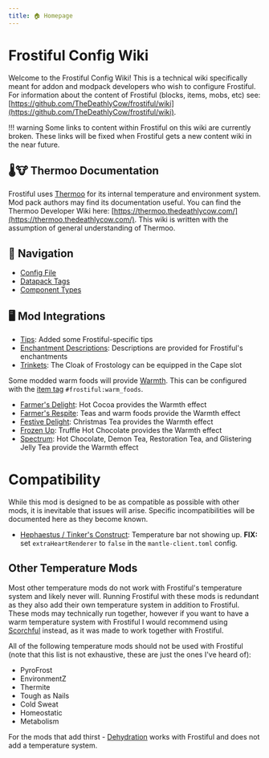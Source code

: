 ```yaml
---
title: 🏠 Homepage
---
```

# Frostiful Config Wiki

Welcome to the Frostiful Config Wiki! This is a technical wiki specifically meant for addon and modpack developers who wish to configure Frostiful. For information about the content of Frostiful (blocks, items, mobs, etc) see: [https://github.com/TheDeathlyCow/frostiful/wiki](https://github.com/TheDeathlyCow/frostiful/wiki).

!!! warning
    Some links to content within Frostiful on this wiki are currently broken. These links will be fixed when Frostiful gets a new content wiki in the near future.

## 🌡️🐮 Thermoo Documentation

Frostiful uses [Thermoo](https://github.com/TheDeathlyCow/thermoo) for its internal temperature and environment system. Mod pack authors may find its documentation useful. You can find the Thermoo Developer Wiki here: [https://thermoo.thedeathlycow.com/](https://thermoo.thedeathlycow.com/). This wiki is written with the assumption of general understanding of Thermoo.

## 🧭 Navigation

- [Config File](./config.md)
- [Datapack Tags](./tags.md)
- [Component Types](./components.md)

## 🖥️ Mod Integrations

* [Tips](https://modrinth.com/mod/tips): Added some Frostiful-specific tips
* [Enchantment Descriptions](https://modrinth.com/mod/enchantment-descriptions): Descriptions are provided for Frostiful's enchantments
* [Trinkets](https://modrinth.com/mod/trinkets): The Cloak of Frostology can be equipped in the Cape slot

Some modded warm foods will provide [Warmth](./Status-Effects). This can be configured with the [item tag](./Tags#items) `#frostiful:warm_foods`.

* [Farmer's Delight](https://modrinth.com/mod/farmers-delight-fabric): Hot Cocoa provides the Warmth effect
* [Farmer's Respite](https://www.curseforge.com/minecraft/mc-mods/farmers-respite): Teas and warm foods provide the Warmth effect
* [Festive Delight](https://www.curseforge.com/minecraft/mc-mods/festive-delight): Christmas Tea provides the Warmth effect
* [Frozen Up](https://www.curseforge.com/minecraft/mc-mods/frozen-up): Truffle Hot Chocolate provides the Warmth effect
* [Spectrum](https://modrinth.com/mod/spectrum): Hot Chocolate, Demon Tea, Restoration Tea, and Glistering Jelly Tea provide the Warmth effect

# Compatibility

While this mod is designed to be as compatible as possible with other mods, it is inevitable that issues will arise. Specific incompatibilities will be documented here as they become known.

* [Hephaestus / Tinker's Construct](https://github.com/Alpha-s-Stuff/TinkersConstruct): Temperature bar not showing up. **FIX:** set `extraHeartRenderer` to `false` in the `mantle-client.toml` config.

## Other Temperature Mods

Most other temperature mods do not work with Frostiful's temperature system and likely never will. Running Frostiful with these mods is redundant as they also add their own temperature system in addition to Frostiful. These mods may technically run together, however if you want to have a warm temperature system with Frostiful I would recommend using [Scorchful](https://modrinth.com/mod/scorchful) instead, as it was made to work together with Frostiful.

All of the following temperature mods should not be used with Frostiful (note that this list is not exhaustive, these are just the ones I've heard of):

* PyroFrost
* EnvironmentZ
* Thermite
* Tough as Nails
* Cold Sweat
* Homeostatic
* Metabolism

For the mods that add thirst - [Dehydration](https://modrinth.com/mod/dehydration) works with Frostiful and does not add a temperature system.
